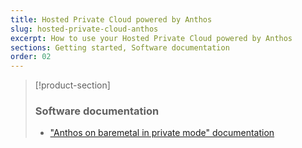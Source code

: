 ```yaml
---
title: Hosted Private Cloud powered by Anthos
slug: hosted-private-cloud-anthos
excerpt: How to use your Hosted Private Cloud powered by Anthos
sections: Getting started, Software documentation
order: 02
---
```


> [!product-section]
>
> ### Software documentation
>
> - ["Anthos on baremetal in private mode" documentation](https://docs.anthos.ovh.net/docs/anthos/private-mode/docs.html)
>